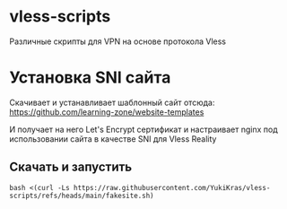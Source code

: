 # vless-scripts
Различные скрипты для VPN на основе протокола Vless

# Установка SNI сайта
Скачивает и устанавливает шаблонный сайт отсюда: https://github.com/learning-zone/website-templates

И получает на него Let's Encrypt сертификат и настраивает nginx под использовании сайта в качестве SNI для Vless Reality
## Скачать и запустить
```
bash <(curl -Ls https://raw.githubusercontent.com/YukiKras/vless-scripts/refs/heads/main/fakesite.sh)
```
